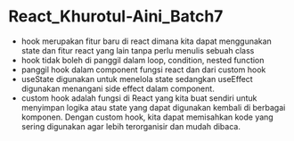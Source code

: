 # React_Khurotul-Aini_Batch7
- hook merupakan fitur baru di react dimana kita dapat  menggunakan state dan fitur react yang lain tanpa perlu menulis sebuah class
- hook tidak boleh di panggil dalam loop, condition, nested function
- panggil hook dalam component fungsi react dan dari custom hook
- useState digunakan untuk menelola state sedangkan useEffect digunakan menangani side effect dalam component.
- custom hook  adalah fungsi di React yang kita buat sendiri untuk menyimpan logika atau state yang dapat digunakan kembali di berbagai komponen. Dengan custom hook, kita dapat memisahkan kode yang sering digunakan agar lebih terorganisir dan mudah dibaca.